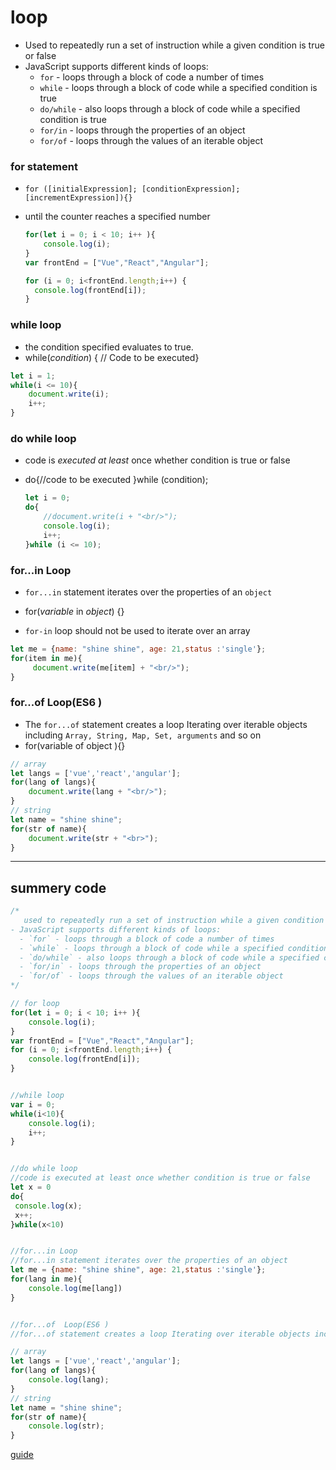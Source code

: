 # loop

- Used to repeatedly run a set of instruction while a given condition is true or false
- JavaScript supports different kinds of loops:
  - `for` - loops through a block of code a number of times
  - `while` - loops through a block of code while a specified condition is true
  - `do/while` - also loops through a block of code while a specified condition is true
  - `for/in` - loops through the properties of an object
  - `for/of` - loops through the values of an iterable object



###  for statement

- ```for ([initialExpression]; [conditionExpression]; [incrementExpression]){}```
  
- until the counter reaches a specified number
  
  ```js
  for(let i = 0; i < 10; i++ ){
      console.log(i);  
  }
  var frontEnd = ["Vue","React","Angular"];
  
  for (i = 0; i<frontEnd.length;i++) {
    console.log(frontEnd[i]);  
  }
  ```
  
  
  



### while loop

  - the condition specified evaluates to true.
  - while(*condition*) { // Code to be executed}

  

  ```js
  let i = 1;
  while(i <= 10){
      document.write(i);
      i++;
  }
  ```




### do while loop

  -  code is *executed at least* once whether condition is true or false
  
  - do{//code to be executed }while (condition); 
  
    ```js
    let i = 0;  
    do{  
        //document.write(i + "<br/>");  
        console.log(i);
        i++;  
    }while (i <= 10);  
    ```





### for...in Loop

- `for...in` statement iterates over the properties of an ``object``

- for(*variable* in *object*) {}

-  `for-in` loop should not be used to iterate over an array

  ```js
  let me = {name: "shine shine", age: 21,status :'single'};
  for(item in me){
       document.write(me[item] + "<br/>");  
  }
  ```



### for...of  Loop(ES6 )

- The ``for...of`` statement creates a loop Iterating over iterable objects including ```Array, String, Map, Set, arguments``` and so on
- for(variable of object ){}

```js
// array
let langs = ['vue','react','angular'];
for(lang of langs){
    document.write(lang + "<br/>");  
}
// string
let name = "shine shine";
for(str of name){
    document.write(str + "<br>");
}
```




------

## summery code

````js
/*
   used to repeatedly run a set of instruction while a given condition is true or false
- JavaScript supports different kinds of loops:
  - `for` - loops through a block of code a number of times
  - `while` - loops through a block of code while a specified condition is true
  - `do/while` - also loops through a block of code while a specified condition is true
  - `for/in` - loops through the properties of an object
  - `for/of` - loops through the values of an iterable object
*/

// for loop
for(let i = 0; i < 10; i++ ){
    console.log(i);  
}
var frontEnd = ["Vue","React","Angular"];
for (i = 0; i<frontEnd.length;i++) {
    console.log(frontEnd[i]);  
}


//while loop
var i = 0;
while(i<10){
    console.log(i);  
    i++;
}


//do while loop
//code is executed at least once whether condition is true or false
let x = 0
do{
 console.log(x);  
 x++;
}while(x<10)


//for...in Loop
//for...in statement iterates over the properties of an object
let me = {name: "shine shine", age: 21,status :'single'};
for(lang in me){
    console.log(me[lang])
}


//for...of  Loop(ES6 )
//for...of statement creates a loop Iterating over iterable objects including Array, String, Map, Set and so on

// array
let langs = ['vue','react','angular'];
for(lang of langs){
    console.log(lang);  
}
// string
let name = "shine shine";
for(str of name){
    console.log(str);
}

````





[guide](https://developer.mozilla.org/en-US/docs/Web/JavaScript/Guide/Loops_and_iteration)